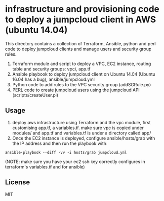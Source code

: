 # infrastructure and provisioning code to deploy a jumpcloud client in AWS (ubuntu 14.04) 

This directory contains a collection of Terraform, Ansible, python and perl code to deploy jumpcloud clients and manage users and security group rules.

1. Terraform module and script to deploy a VPC, EC2 instance, routing table and security groups: vpc/, app.tf
2. Ansible playbook to deploy jumpcloud client on Ubuntu 14.04 (Ubuntu 16.04 has a bug), ansible/jumpcloud.yml
3. Python code to add rules to the VPC security group (addSGRule.py)
4. PERL code to create jumpcloud users using the jumpcloud API (scripts/createUser.pl)


## Usage


1. deploy aws infrastructure using Terraform and the vpc module, first customising app.tf, a variables.tf. make sure vpc is copied under modules/ and app.tf and variables.tf is under a directory called app/  
2. Once the EC2 instance is deployed, configure ansible/hosts/grab with the IP address and then run the playbook with:

```
ansible-playbook --diff -vv -i hosts/grab jumpcloud.yml

```

(NOTE: make sure you have your ec2 ssh key correctly configures in terraform's variables.tf and for ansible)

## License

MIT

